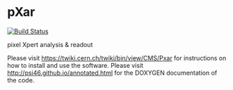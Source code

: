 pXar
====
[![Build Status](https://travis-ci.org/psi46/pxar.svg?branch=master)](https://travis-ci.org/psi46/pxar)

pixel Xpert analysis &amp; readout

Please visit https://twiki.cern.ch/twiki/bin/view/CMS/Pxar for instructions on how to install and use the software.
Please visit http://psi46.github.io/annotated.html for the DOXYGEN documentation of the code. 
